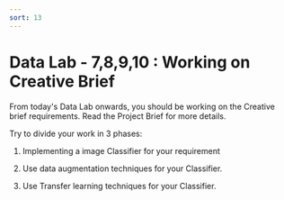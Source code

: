 ```yaml
---
sort: 13
---
```


# Data Lab - 7,8,9,10 : Working on Creative Brief 

From today's Data Lab onwards, you should be working on the Creative brief requirements. Read the Project Brief for more details.

Try to divide your work in 3 phases:

1) Implementing a image Classifier for your requirement

2) Use data augmentation techniques for your Classifier.

3) Use Transfer learning techniques for your Classifier.
